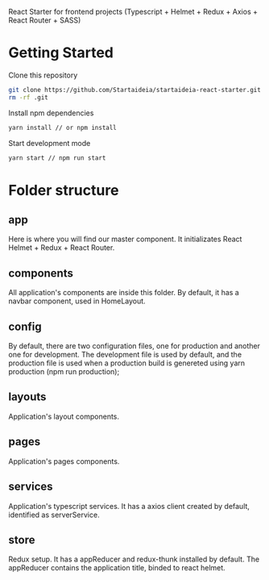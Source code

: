 React Starter for frontend projects
(Typescript + Helmet + Redux + Axios + React Router + SASS)

# Getting Started

Clone this repository

```bash
git clone https://github.com/Startaideia/startaideia-react-starter.git
rm -rf .git
```

Install npm dependencies

```bash
yarn install // or npm install
```

Start development mode

```bash
yarn start // npm run start
```

# Folder structure

## app

Here is where you will find our master component. It initializates React Helmet + Redux + React Router.

## components

All application's components are inside this folder. By default, it has a navbar component, used in HomeLayout.

## config

By default, there are two configuration files, one for production and another one for development. The development file is used by default, and the production file is used when a production build is genereted using yarn production (npm run production);

## layouts

Application's layout components.

## pages

Application's pages components.

## services

Application's typescript services. It has a axios client created by default, identified as serverService.

## store

Redux setup. It has a appReducer and redux-thunk installed by default. The appReducer contains the application title, binded to react helmet.
